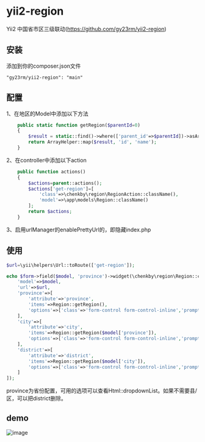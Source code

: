 # yii2-region
Yii2 中国省市区三级联动(https://github.com/gy23rm/yii2-region)

## 安装

添加到你的composer.json文件

```
"gy23rm/yii2-region": "main"
```

## 配置

1、在地区的Model中添加以下方法
```php
    public static function getRegion($parentId=0)
    {
        $result = static::find()->where(['parent_id'=>$parentId])->asArray()->all();
        return ArrayHelper::map($result, 'id', 'name');
    }
```

2、在controller中添加以下action
```php
    public function actions()
    {
        $actions=parent::actions();
        $actions['get-region']=[
            'class'=>\chenkby\region\RegionAction::className(),
            'model'=>\app\models\Region::className()
        ];
        return $actions;
    }
```

3、启用urlManager的enablePrettyUrl的，即隐藏index.php

## 使用

```php
$url=\yii\helpers\Url::toRoute(['get-region']);

echo $form->field($model, 'province')->widget(\chenkby\region\Region::className(),[
    'model'=>$model,
    'url'=>$url,
    'province'=>[
        'attribute'=>'province',
        'items'=>Region::getRegion(),
        'options'=>['class'=>'form-control form-control-inline','prompt'=>'选择省份']
    ],
    'city'=>[
        'attribute'=>'city',
        'items'=>Region::getRegion($model['province']),
        'options'=>['class'=>'form-control form-control-inline','prompt'=>'选择城市']
    ],
    'district'=>[
        'attribute'=>'district',
        'items'=>Region::getRegion($model['city']),
        'options'=>['class'=>'form-control form-control-inline','prompt'=>'选择县/区']
    ]
]);
```
province为省份配置，可用的选项可以查看Html::dropdownList。如果不需要县/区，可以把district删除。

## demo

![image](https://raw.githubusercontent.com/chenkby/yii2-region/master/demo.png)

